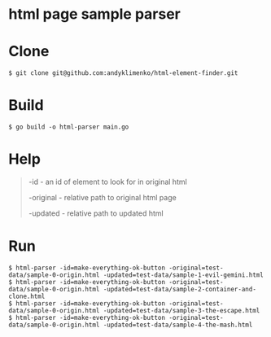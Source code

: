 # html page sample parser

# Clone
    $ git clone git@github.com:andyklimenko/html-element-finder.git

# Build
    $ go build -o html-parser main.go
    
# Help 
> -id - an id of element to look for in original html
>
> -original - relative path to original html page
>
> -updated - relative path to updated html
# Run
    $ html-parser -id=make-everything-ok-button -original=test-data/sample-0-origin.html -updated=test-data/sample-1-evil-gemini.html
    $ html-parser -id=make-everything-ok-button -original=test-data/sample-0-origin.html -updated=test-data/sample-2-container-and-clone.html
    $ html-parser -id=make-everything-ok-button -original=test-data/sample-0-origin.html -updated=test-data/sample-3-the-escape.html
    $ html-parser -id=make-everything-ok-button -original=test-data/sample-0-origin.html -updated=test-data/sample-4-the-mash.html
    
 